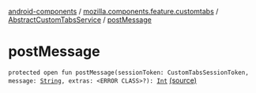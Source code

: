 [android-components](../../index.md) / [mozilla.components.feature.customtabs](../index.md) / [AbstractCustomTabsService](index.md) / [postMessage](./post-message.md)

# postMessage

`protected open fun postMessage(sessionToken: CustomTabsSessionToken, message: `[`String`](https://kotlinlang.org/api/latest/jvm/stdlib/kotlin/-string/index.html)`, extras: <ERROR CLASS>?): `[`Int`](https://kotlinlang.org/api/latest/jvm/stdlib/kotlin/-int/index.html) [(source)](https://github.com/mozilla-mobile/android-components/blob/master/components/feature/customtabs/src/main/java/mozilla/components/feature/customtabs/AbstractCustomTabsService.kt#L110)